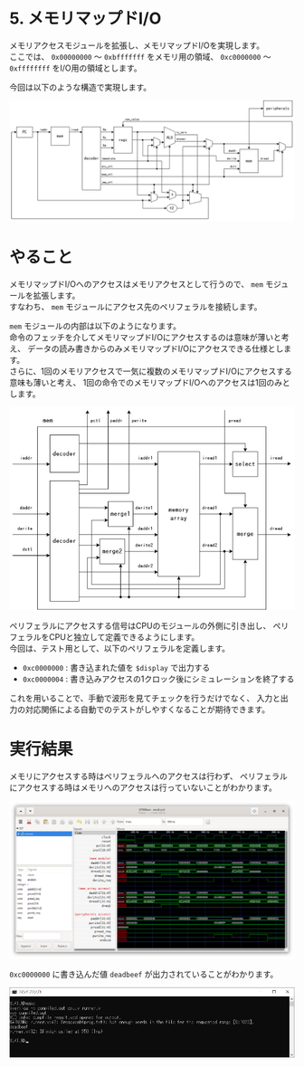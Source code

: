 5\. メモリマップドI/O
==================

メモリアクセスモジュールを拡張し、メモリマップドI/Oを実現します。  
ここでは、 `0x00000000` ～ `0xbfffffff` をメモリ用の領域、
`0xc0000000` ～ `0xffffffff` をI/O用の領域とします。

今回は以下のような構造で実現します。

![CPUの構造](images/cpu05.drawio.png)

# やること

メモリマップドI/Oへのアクセスはメモリアクセスとして行うので、 `mem` モジュールを拡張します。  
すなわち、 `mem` モジュールにアクセス先のペリフェラルを接続します。

`mem` モジュールの内部は以下のようになります。  
命令のフェッチを介してメモリマップドI/Oにアクセスするのは意味が薄いと考え、
データの読み書きからのみメモリマップドI/Oにアクセスできる仕様とします。  
さらに、1回のメモリアクセスで一気に複数のメモリマップドI/Oにアクセスする意味も薄いと考え、
1回の命令でのメモリマップドI/Oへのアクセスは1回のみとします。

![memモジュールの構造](images/cpu05_mem.drawio.png)

ペリフェラルにアクセスする信号はCPUのモジュールの外側に引き出し、
ペリフェラルをCPUと独立して定義できるようにします。  
今回は、テスト用として、以下のペリフェラルを定義します。

* `0xc0000000` : 書き込まれた値を `$display` で出力する
* `0xc0000004` : 書き込みアクセスの1クロック後にシミュレーションを終了する

これを用いることで、手動で波形を見てチェックを行うだけでなく、
入力と出力の対応関係による自動でのテストがしやすくなることが期待できます。

# 実行結果

メモリにアクセスする時はペリフェラルへのアクセスは行わず、
ペリフェラルにアクセスする時はメモリへのアクセスは行っていないことがわかります。

![実行結果 (波形)](images/result.png)

`0xc0000000` に書き込んだ値 `deadbeef` が出力されていることがわかります。

![実行結果 (コンソール)](images/result_console.png)
